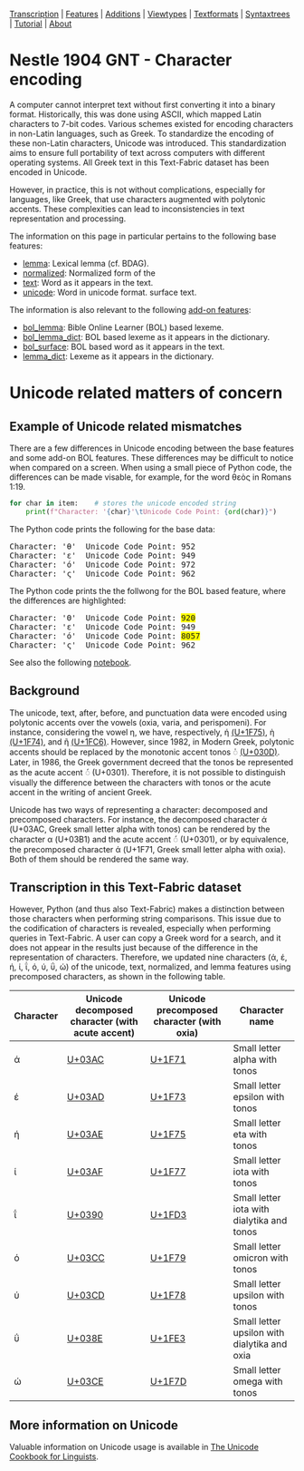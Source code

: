 <a name="start"></a>
<div class="hidden-content"> <a href="transcription.md#start">
Transcription</a> | <a href="features/README.md#start">Features</a> | <a href="additions/README.md#start">Additions</a> | <a href="viewtypes.md#start">Viewtypes</a> | <a href="textformats.md#start">Textformats</a> |  <a href="syntaxtrees.md#start">Syntaxtrees</a> | <a href="tutorial/README.md#start">Tutorial</a> | <a href="about.md#start">About</a>
</div>

# Nestle 1904 GNT - Character encoding

A computer cannot interpret text without first converting it into a binary format. Historically, this was done using ASCII, which mapped Latin characters to 7-bit codes. Various schemes existed for encoding characters in non-Latin languages, such as Greek. To standardize the encoding of these non-Latin characters, Unicode was introduced. This standardization aims to ensure full portability of text across computers with different operating systems. All Greek text in this Text-Fabric dataset has been encoded in Unicode.

However, in practice, this is not without complications, especially for languages, like Greek, that use characters augmented with polytonic accents. These complexities can lead to inconsistencies in text representation and processing.

The information on this page in particular pertains to the following base features:

* [lemma](features/lemma.md#start): Lexical lemma (cf. BDAG).
* [normalized](features/normalized.md#start): Normalized form of the 
* [text](features/text.md#start): Word as it appears in the text.
* [unicode](features/unicode.md#start): Word in unicode format.
surface text.

The information is also relevant to the following [add-on features](..additions/README.md#start):

* [bol_lemma](additions/bol_lemma.md#start): Bible Online Learner (BOL) based lexeme.
* [bol_lemma_dict](additions/bol_lemma_dict.md#start): BOL based lexeme as it appears in the dictionary.
* [bol_surface](additions/bol_surface.md#start): BOL based word as it appears in the text.
* [lemma_dict](additions/lemma_dict.md#start): Lexeme as it appears in the dictionary.

# Unicode related matters of concern

## Example of Unicode related mismatches 

There are a few differences in Unicode encoding between the base features and some add-on BOL features. These differences may be difficult to  notice when compared on a screen. When using a small piece of Python code, the differences can be made visable, for example, for the word θεὸς in Romans 1:19.

```python
for char in item:    # stores the unicode encoded string
    print(f"Character: '{char}'\tUnicode Code Point: {ord(char)}")
```
The Python code prints the following for the base data:
<pre>
Character: 'θ'	Unicode Code Point: 952
Character: 'ε'	Unicode Code Point: 949
Character: 'ό'	Unicode Code Point: 972
Character: 'ς'	Unicode Code Point: 962
</pre>
The Python code prints the the follwong for the BOL based feature, where the differences are highlighted:
<pre>
Character: 'Θ'	Unicode Code Point: <span style="background-color: yellow;">920</span>
Character: 'ε'	Unicode Code Point: 949
Character: 'ό'	Unicode Code Point: <span style="background-color: yellow;">8057</span>
Character: 'ς'	Unicode Code Point: 962
</pre>

See also the following [notebook](https://nbviewer.org/github/tonyjurg/Nestle1904LFT/blob/main/add_features/verify_BOL_against_LFT.ipynb).

## Background

The unicode, text, after, before, and punctuation data were encoded using polytonic accents over the vowels (oxia, varia, and perispomeni). For instance, considering the vowel η, we have, respectively, ή [(U+1F75)](https://www.codetable.net/hex/1f75), ὴ [(U+1F74)](https://www.codetable.net/hex/1f75), and ῆ [(U+1FC6)](https://www.codetable.net/hex/1fc6). However, since 1982, in Modern Greek, polytonic accents should be replaced by the monotonic accent tonos ◌̍  [(U+030D)](https://www.codetable.net/hex/30d). Later, in 1986, the Greek government decreed that the tonos be represented as the acute accent ◌́ (U+0301). Therefore, it is not possible to distinguish visually the difference between the characters with tonos or the acute accent in the writing of ancient Greek. 

Unicode has two ways of representing a character: decomposed  and precomposed characters. For instance, the decomposed character ά (U+03AC, Greek small letter alpha with tonos) can be rendered by the character α (U+03B1) and the acute accent ◌́ (U+0301), or by equivalence, the precomposed character ά (U+1F71, Greek small letter alpha with oxia). Both of them should be rendered the same way. 

## Transcription in this Text-Fabric dataset

However, Python (and thus also Text-Fabric) makes a distinction between those characters when performing string comparisons. This issue due to the codification of characters is revealed, especially when performing queries in Text-Fabric. A user can copy a Greek word for a search, and it does not appear in the results just because of the difference in the representation of characters. Therefore, we updated nine characters (ά, έ, ή, ί, ΐ, ό, ύ, ΰ, ώ) of the unicode, text, normalized, and lemma features using precomposed characters, as shown in the following table. 

Character | Unicode decomposed character (with acute accent) | Unicode precomposed character (with oxia) | Character name 
--- | --- | --- | ---
ά | [U+03AC](https://www.codetable.net/hex/3ac) | [U+1F71](https://www.codetable.net/hex/1f71) | Small letter alpha with tonos
έ | [U+03AD](https://www.codetable.net/hex/3ad) | [U+1F73](https://www.codetable.net/hex/1f73) | Small letter epsilon with tonos
ή | [U+03AE](https://www.codetable.net/hex/3ae) | [U+1F75](https://www.codetable.net/hex/1f75) | Small letter eta with tonos
ί | [U+03AF](https://www.codetable.net/hex/3af) | [U+1F77](https://www.codetable.net/hex/1f77) | Small letter iota with tonos
ΐ | [U+0390](https://www.codetable.net/hex/390) | [U+1FD3](https://www.codetable.net/hex/1fd3) | Small letter iota with dialytika and tonos
ό | [U+03CC](https://www.codetable.net/hex/3cc) | [U+1F79](https://www.codetable.net/hex/1f79) | Small letter omicron with tonos
ύ | [U+03CD](https://www.codetable.net/hex/3cd) | [U+1F78](https://www.codetable.net/hex/1f78) | Small letter upsilon with tonos
ΰ | [U+038E](https://www.codetable.net/hex/38e) | [U+1FE3](https://www.codetable.net/hex/1fe3) | Small letter upsilon with dialytika and oxia
ώ | [U+03CE](https://www.codetable.net/hex/3ce) | [U+1F7D](https://www.codetable.net/hex/1f7d) | Small letter omega with tonos

## More information on Unicode

Valuable information on Unicode usage is available in [The Unicode Cookbook for Linguists](https://langsci-press.org/catalog/book/176/).

